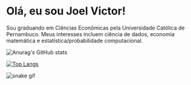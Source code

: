 # Olá, eu sou Joel Victor!

Sou graduando em Ciências Econômicas pela Universidade Católica de Pernambuco. Meus interesses incluem ciência de dados, economia matemática e estatística/probabilidade computacional.


![Anurag's GitHub stats](https://github-readme-stats.vercel.app/api?username=jvsobrinho&theme=aura_dark&show_icons=true)

[![Top Langs](https://github-readme-stats.vercel.app/api/top-langs/?username=jvsobrinho&layout=compact)](https://github.com/anuraghazra/github-readme-stats)

![snake gif](https://github.com/jvsobrinho/jvsobrinho/blob/output/github-contribution-grid-snake.svg)
<!--
**Violonista/Violonista** is a ✨ _special_ ✨ repository because its `README.md` (this file) appears on your GitHub profile.

Here are some ideas to get you started:

- 🔭 I’m currently working on ...
- 🌱 I’m currently learning ...
- 👯 I’m looking to collaborate on ...
- 🤔 I’m looking for help with ...
- 💬 Ask me about ...
- 📫 How to reach me: ...
- 😄 Pronouns: ...
- ⚡ Fun fact: ...
-->
